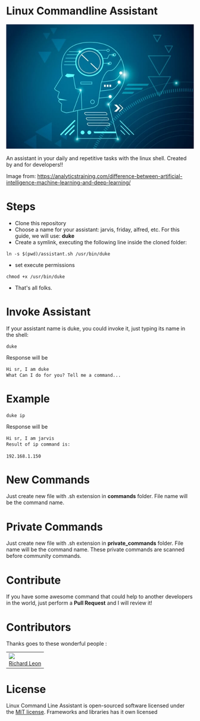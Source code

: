 # Linux Commandline Assistant


![](logo.png)

An assistant in your daily and repetitive tasks with the linux shell. Created by and for developers!!

Image from: https://analyticstraining.com/difference-between-artificial-intelligence-machine-learning-and-deep-learning/

# Steps

- Clone this repository
- Choose a name for your assistant: jarvis, friday, alfred, etc. For this guide, we will use: **duke**
- Create a symlink, executing the following line inside the cloned folder:

```
ln -s $(pwd)/assistant.sh /usr/bin/duke
```
- set execute permissions

```
chmod +x /usr/bin/duke
```

- That's all folks.

# Invoke Assistant

If your assistant name is duke, you could invoke it, just typing its name in the shell:

```
duke

```
Response will be

```
Hi sr, I am duke
What Can I do for you? Tell me a command...
```

# Example

```
duke ip

```
Response will be

```
Hi sr, I am jarvis
Result of ip command is:

192.168.1.150
```

# New Commands

Just create new file with .sh extension in **commands** folder. File name will be the command name.


# Private Commands

Just create new file with .sh extension in **private_commands** folder. File name will be the command name. These private commands are scanned before community commands.

# Contribute

If you have some awesome command that could help to another developers in the world, just perform a **Pull Request** and I will review it!

# Contributors

Thanks goes to these wonderful people :

<table>
  <tbody>
    <td>
      <img src="https://avatars0.githubusercontent.com/u/3322836?s=460&v=4" width="100px;"/>
      <br />
      <label><a href="http://jrichardsz.github.io/">Richard Leon</a></label>
      <br />
    </td>    
  </tbody>
</table>

# License
Linux Command Line Assistant is open-sourced software licensed under the [MIT license](./LICENSE). Frameworks and libraries has it own licensed
